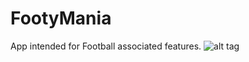 # FootyMania
App intended for Football associated features.
![alt tag](/Users/bics/Documents/Vinoth/FootyMania/FootyMania/ReadMeImages/Home.png)
